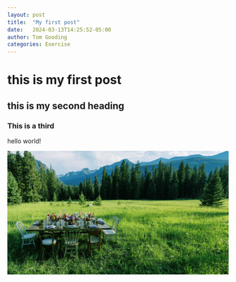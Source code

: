 ```yaml
---
layout: post
title:  "My first post"
date:   2024-03-13T14:25:52-05:00
author: Tom Gooding
categories: Exercise
---
```


# this is my first post

## this is my second heading

### This is a third
hello world!

![field_1 image](/assets/post_photos/field_1.jpg)